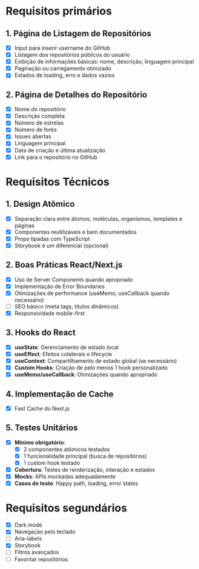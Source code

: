 # Requisitos primários

## 1. Página de Listagem de Repositórios
- [x] Input para inserir username do GitHub
- [x] Listagem dos repositórios públicos do usuário
- [x] Exibição de informações básicas: nome, descrição, linguagem principal
- [x] Paginação ou carregamento otimizado
- [x] Estados de loading, erro e dados vazios

## 2. Página de Detalhes do Repositório
- [x] Nome do repositório
- [x] Descrição completa
- [x] Número de estrelas
- [x] Número de forks
- [x] Issues abertas
- [x] Linguagem principal
- [x] Data de criação e última atualização
- [x] Link para o repositório no GitHub

# Requisitos Técnicos
## 1. Design Atômico
- [x] Separação clara entre átomos, moléculas, organismos, templates e páginas
- [x] Componentes reutilizáveis e bem documentados
- [x] Props tipadas com TypeScript
- [x] Storybook é um diferencial (opcional)

## 2. Boas Práticas React/Next.js
- [x] Uso de Server Components quando apropriado
- [x] Implementação de Error Boundaries
- [x] Otimizações de performance (useMemo, useCallback quando necessário)
- [ ] SEO básico (meta tags, títulos dinâmicos)
- [x] Responsividade mobile-first

## 3. Hooks do React
- [x] **useState**: Gerenciamento de estado local
- [x] **useEffect**: Efeitos colaterais e lifecycle
- [x] **useContext**: Compartilhamento de estado global (se necessário)
- [x] **Custom Hooks**: Criação de pelo menos 1 hook personalizado
- [x] **useMemo/useCallback**: Otimizações quando apropriado

## 4. Implementação de Cache
- [x] Fast Cache do Next.js

## 5. Testes Unitários
- [x] **Mínimo obrigatório**: 
  - [x] 2 componentes atômicos testados
  - [x] 1 funcionalidade principal (busca de repositórios)
  - [x] 1 custom hook testado
- [x] **Cobertura**: Testes de renderização, interação e estados
- [x] **Mocks**: APIs mockadas adequadamente
- [x] **Casos de teste**: Happy path, loading, error states

#  Requisitos segundários
- [x] Dark mode
- [x] Navegação pelo teclado
- [ ] Aria-labels
- [x] Storybook
- [ ] Filtros avançados
- [ ] Favoritar repositórios